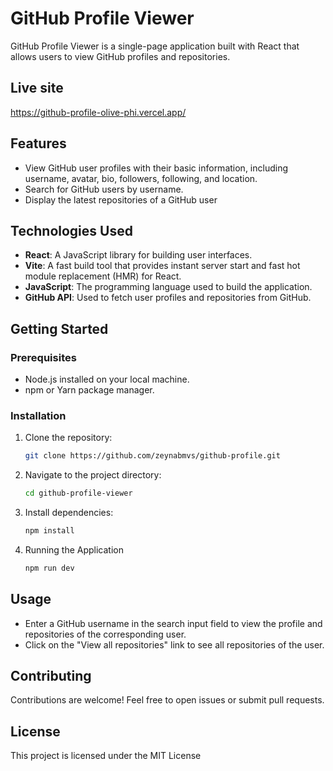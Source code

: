 # GitHub Profile Viewer

GitHub Profile Viewer is a single-page application built with React that allows users to view GitHub profiles and repositories.

## Live site

https://github-profile-olive-phi.vercel.app/

## Features

- View GitHub user profiles with their basic information, including username, avatar, bio, followers, following, and location.
- Search for GitHub users by username.
- Display the latest repositories of a GitHub user

## Technologies Used

- **React**: A JavaScript library for building user interfaces.
- **Vite**: A fast build tool that provides instant server start and fast hot module replacement (HMR) for React.
- **JavaScript**: The programming language used to build the application.
- **GitHub API**: Used to fetch user profiles and repositories from GitHub.

## Getting Started

### Prerequisites

- Node.js installed on your local machine.
- npm or Yarn package manager.

### Installation

1. Clone the repository:

   ```bash
   git clone https://github.com/zeynabmvs/github-profile.git
   ```

2. Navigate to the project directory:

   ```bash
   cd github-profile-viewer
   ```

3. Install dependencies:

   ```bash
   npm install
   ```

4. Running the Application

   ```bash
   npm run dev
   ```


## Usage

- Enter a GitHub username in the search input field to view the profile and repositories of the corresponding user.
- Click on the "View all repositories" link to see all repositories of the user.


## Contributing

Contributions are welcome! Feel free to open issues or submit pull requests.


## License

This project is licensed under the MIT License
